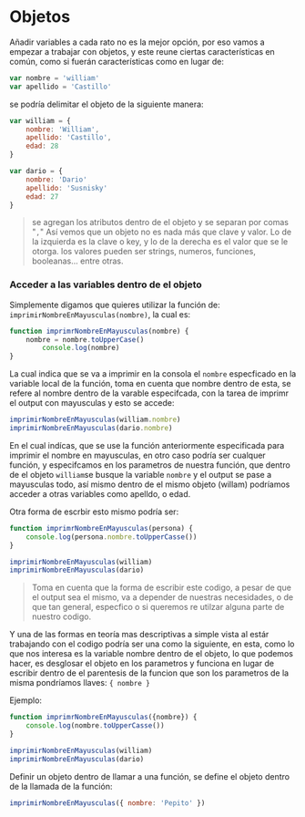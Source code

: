 # Objetos

Añadir variables a cada rato no es la mejor opción, por eso vamos a empezar a trabajar con objetos, y este reune ciertas características en común, como si fuerán características como en lugar de:

```js
var nombre = 'william'
var apellido = 'Castillo'
```

se podría delimitar el objeto de la siguiente manera:

```js
var william = {
	nombre: 'William',
	apellido: 'Castillo',
	edad: 28
}

var dario = { 
	nombre: 'Dario'
	apellido: 'Susnisky'
	edad: 27
}

```
>se agregan los atributos dentro de el objeto y se separan por comas "```,```"
>Así vemos que un objeto no es nada más que clave y valor.
>Lo de la izquierda es la clave o key, y lo de la derecha es el valor que se le otorga.
>los valores pueden ser strings, numeros, funciones, booleanas... entre otras.

### Acceder a las variables dentro de el objeto
Simplemente digamos que quieres utilizar la función de: ``` imprimirNombreEnMayusculas(nombre)```, la cual es:

```js
function imprimrNombreEnMayusculas(nombre) { 
	nombre = nombre.toUpperCase()
		console.log(nombre)
} 
```
La cual indica que se va a imprimir en la consola el ```nombre``` especficado en la variable local de la función, toma en cuenta que nombre dentro de esta, se refere al nombre dentro de la varable especifcada, con la tarea de imprimr el output con mayusculas y esto se accede:

```js
imprimirNombreEnMayusculas(william.nombre)
imprimirNombreEnMayusculas(dario.nombre) 
```

En el cual indícas, que se use la función anteriormente especificada para imprimir el nombre en mayusculas, en otro caso podría ser cualquer función, y especifcamos en los parametros de nuestra función, que dentro de el objeto ```william```se busque la variable ```nombre``` y el output se pase a mayusculas todo, así mismo dentro de el mismo objeto (willam) podríamos acceder a otras variables como apelldo, o edad.

Otra forma de escrbir esto mismo podría ser:
```js 
function imprimrNombreEnMayusculas(persona) {
	console.log(persona.nombre.toUpperCasse())
}

imprimirNombreEnMayusculas(william)
imprimirNombreEnMayusculas(dario)  
```
> Toma en cuenta que la forma de escribir este codigo, a pesar de que el output sea el mismo, va a depender de nuestras necesidades, o de que tan general, especfico o si queremos re utilzar alguna parte de nuestro codigo.

Y una de las formas en teoría mas descriptivas a simple vista al estár trabajando con el codigo podría ser una como la siguiente, en esta, como lo que nos interesa es la variable nombre dentro de el objeto, lo que podemos hacer, es desglosar el objeto en los parametros y funciona en lugar de escribir dentro de el parentesis de la funcion que son los parametros de la misma pondríamos llaves: ```{ nombre }```

Ejemplo:

```js
function imprimrNombreEnMayusculas({nombre}) {
	console.log(nombre.toUpperCasse())
}

imprimirNombreEnMayusculas(william)
imprimirNombreEnMayusculas(dario) 
```

Definir un objeto dentro de llamar a una función, se define el objeto dentro de la llamada de la función:
```js 
imprimirNombreEnMayusculas({ nombre: 'Pepito' }) 
```